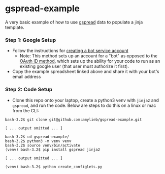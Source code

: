 # gspread-example
A very basic example of how to use [gspread]([url](https://docs.gspread.org/en/v5.10.0/)https://docs.gspread.org/en/v5.10.0/) data to populate a jinja template.

### Step 1: Google Setup ###
- Follow the instructions for [creating a bot service account](https://docs.gspread.org/en/v5.10.0/oauth2.html#for-bots-using-service-account)
  - Note: This method sets up an account for a "bot" as opposed to the [OAuth ID method](https://docs.gspread.org/en/v5.10.0/oauth2.html#oauth-client-id), which sets up the ability for your code to run as an existing google user (that user must authorize it first).
- Copy the example spreadsheet linked above and share it with your bot's email address

### Step 2: Code Setup ###
- Clone this repo onto your laptop, create a python3 venv with `jinja2` and `gspread`, and run the code. Below are steps to do this on a linux or mac from the CLI:
```
bash-3.2$ git clone git@github.com:amylieb/gspread-example.git

[ ... output omitted ... ]

bash-3.2$ cd gspread-example/
bash-3.2$ python3 -m venv venv
bash-3.2$ source venv/bin/activate
(venv) bash-3.2$ pip install gspread jinja2

[ ... output omitted ... ]

(venv) bash-3.2$ python create_configlets.py
```
